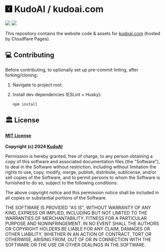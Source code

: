 # <img width=22 src="../assets/images/icons/kudoai/white-on-black/icon128.png"> KudoAI / kudoai.com

<a href="#%EF%B8%8F-license"><img height=25 src="https://img.shields.io/badge/License-MIT-fcde7b.svg?logo=internetarchive&logoColor=white&labelColor=464646&style=for-the-badge"></a>
<a href="https://app.codacy.com/gh/KudoAI/kudoai.com/commits?utm_source=kudoai.com-repo&utm_content=github_shield"><img height=25 src="https://img.shields.io/codacy/grade/b05af7ad5bbe40ad8eac8de6431c3b84?label=Code+Quality&logo=codacy&logoColor=white&labelColor=464646&color=b5fc7b&style=for-the-badge"></a>

This repository contains the website code & assets for [kudoai.com](https://www.kudoai.com) (hosted by Cloudflare Pages).

## 💻 Contributing

Before contributing, to optionally set up pre-commit linting, after forking/cloning:

1. Navigate to project root

2. Install dev dependencies (ESLint + Husky):
   
   ```
   npm install
   ```

## 🏛️ License

#### [MIT License](../LICENSE.md)

**Copyright (c) 2024 [KudoAI](https://www.kudoai.com)**

Permission is hereby granted, free of charge, to any person obtaining a copy
of this software and associated documentation files (the "Software"), to deal
in the Software without restriction, including without limitation the rights
to use, copy, modify, merge, publish, distribute, sublicense, and/or sell
copies of the Software, and to permit persons to whom the Software is
furnished to do so, subject to the following conditions:

The above copyright notice and this permission notice shall be included in all
copies or substantial portions of the Software.

THE SOFTWARE IS PROVIDED "AS IS", WITHOUT WARRANTY OF ANY KIND, EXPRESS OR
IMPLIED, INCLUDING BUT NOT LIMITED TO THE WARRANTIES OF MERCHANTABILITY,
FITNESS FOR A PARTICULAR PURPOSE AND NONINFRINGEMENT. IN NO EVENT SHALL THE
AUTHORS OR COPYRIGHT HOLDERS BE LIABLE FOR ANY CLAIM, DAMAGES OR OTHER
LIABILITY, WHETHER IN AN ACTION OF CONTRACT, TORT OR OTHERWISE, ARISING FROM,
OUT OF OR IN CONNECTION WITH THE SOFTWARE OR THE USE OR OTHER DEALINGS IN THE
SOFTWARE.
